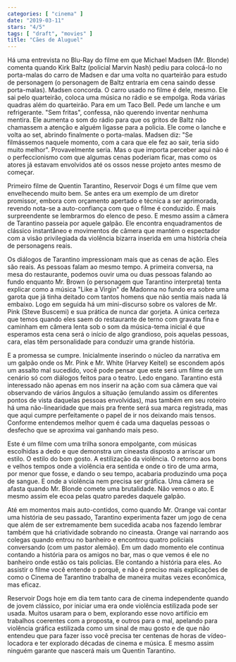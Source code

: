```yaml
---
categories: [ "cinema" ]
date: "2019-03-11"
stars: "4/5"
tags: [ "draft", "movies" ]
title: "Cães de Aluguel"
---
```

Há uma entrevista no Blu-Ray do filme em que Michael Madsen (Mr. Blonde)
comenta quando Kirk Baltz (policial Marvin Nash) pediu para colocá-lo
no porta-malas do carro de Madsen e dar uma volta no quarteirão para
estudo de personagem (o personagem de Baltz entraria em cena saindo desse
porta-malas). Madsen concorda. O carro usado no filme é dele, mesmo. Ele
sai pelo quarteirão, coloca uma música no rádio e se empolga. Roda
várias quadras além do quarteirão. Para em um Taco Bell. Pede um
lanche e um refrigerante. "Sem fritas", confessa, não querendo inventar
nenhuma mentira. Ele aumenta o som do rádio para que os gritos de Baltz
não chamassem a atenção e alguém ligasse para a policia. Ele come
o lanche e volta ao set, abrindo finalmente o porta-malas. Madsen diz:
"Se filmássemos naquele momento, com a cara que ele fez ao sair, teria
sido muito melhor". Provavelmente seria. Mas o que importa perceber
aqui não é o perfeccionismo com que algumas cenas poderiam ficar,
mas como os atores já estavam envolvidos até os ossos nesse projeto
antes mesmo de começar.

Primeiro filme de Quentin Tarantino, Reservoir Dogs é um filme que
vem envelhecendo muito bem. Se antes era um exemplo de um diretor
promissor, embora com orçamento apertado e técnica a ser aprimorada,
revendo nota-se a auto-confiança com que o filme é conduzido. É mais
surpreendente se lembrarmos do elenco de peso. E mesmo assim a câmera
de Tarantino passeia por aquele galpão. Ele encontra enquadramentos de
clássico instantâneo e movimentos de câmera que mantém o espectador
com a visão privilegiada da violência bizarra inserida em uma história
cheia de personagens reais.

Os diálogos de Tarantino impressionam mais que as cenas de ação. Eles
são reais. As pessoas falam ao mesmo tempo. A primeira conversa, na
mesa do restaurante, podemos ouvir uma ou duas pessoas falando ao fundo
enquanto Mr. Brown (o personagem que Tarantino interpreta) tenta explicar
como a música "Like a Virgin" de Madonna no fundo era sobre uma garota
que já tinha deitado com tantos homens que não sentia mais nada lá
embaixo. Logo em seguida há um mini-discurso sobre os valores de Mr. Pink
(Steve Buscemi) e sua prática de nunca dar gorjeta. A única certeza que
temos quando eles saem do restaurante de terno com gravata fina e caminham
em câmera lenta sob o som da música-tema inicial é que esperamos
esta cena será o início de algo grandioso, pois aquelas pessoas, cara,
elas têm personalidade para conduzir uma grande história.

E a promessa se cumpre. Inicialmente inserindo o núcleo da narrativa em
um galpão onde os Mr. Pink e Mr. White (Harvey Keitel) se escondem após
um assalto mal sucedido, você pode pensar que este será um filme de um
cenário só com diálogos feitos para o teatro. Ledo engano. Tarantino
está interessado não apenas em nos inserir na ação com sua câmera
que vai observando de vários ângulos a situação (emulando assim os
diferentes pontos de vista daquelas pessoas envolvidas), mas também em
seu roteiro há uma não-linearidade que mais pra frente será sua marca
registrada, mas que aqui cumpre perfeitamente o papel de ir nos deixando
mais tensos. Conforme entendemos melhor quem é cada uma daquelas pessoas
o desfecho que se aproxima vai ganhando mais peso.

Este é um filme com uma trilha sonora empolgante, com músicas escolhidas
a dedo e que demonstra um cineasta disposto a arriscar um estilo. O
estilo do bom gosto. A estilização da violência. O retorno aos bons
e velhos tempos onde a violência era sentida e onde o tiro de uma arma,
por menor que fosse, e dando o seu tempo, acabaria produzindo uma poça
de sangue. E onde a violência nem precisa ser gráfica. Uma câmera
se afasta quando Mr. Blonde comete uma brutalidade. Não vemos o ato. E
mesmo assim ele ecoa pelas quatro paredes daquele galpão.

Até em momentos mais auto-contidos, como quando Mr. Orange vai contar uma
história de seu passado, Tarantino experimenta fazer um jogo de cena que
além de ser extremamente bem sucedida acaba nos fazendo lembrar também
que há criatividade sobrando no cineasta. Orange vai narrando aos colegas
quando entrou no banheiro e encontrou quatro policiais conversando (com um
pastor alemão). Em um dado momento ele continua contando a história para
os amigos no bar, mas o que vemos é ele no banheiro onde estão os tais
policias. Ele contando a história para eles. Ao assistir o filme você
entende o porquê, e não é preciso mais explicações de como o Cinema
de Tarantino trabalha de maneira muitas vezes econômica, mas eficaz.

Reservoir Dogs hoje em dia tem tanto cara de cinema independente quando
de jovem clássico, por iniciar uma era onde violência estilizada pode
ser usada. Muitos usaram para o bem, explorando esse novo artifício em
trabalhos coerentes com a proposta, e outros para o mal, apelando para
violência gráfica estilizada como um sinal de mau gosto e de que não
entendeu que para fazer isso você precisa ter centenas de horas de
vídeo-locadora e ter explorado décadas de cinema e música. E mesmo
assim ninguém garante que nascerá mais um Quentin Tarantino.

